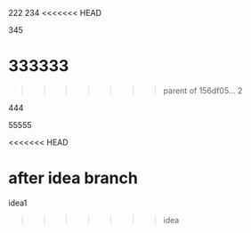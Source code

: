 222
234
<<<<<<< HEAD


345


333333
=======
>>>>>>> parent of 156df05... 2



444


55555

<<<<<<< HEAD

after idea branch
=======
idea1
>>>>>>> idea
